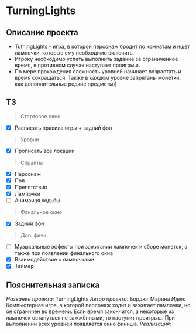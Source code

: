# TurningLights

## Описание проекта
* TutningLights - игра, в которой персонаж бродит по комнатам и ищет лампочки, которые ему необходимо включить.
* Игроку необходимо успеть выполнить задание за ограниченное время, в противном случае наступает проигрыш.
* По мере прохождения сложность уровней начинает возрастать и время сокращаться. Также в каждом уровне запрятаны монетки, как дополнительные редкие предметы))

## ТЗ
> Стартовое окно
- [x] Расписать правила игры + задний фон
> Уровни
- [x] Прописать все локации
> Спрайты
- [x] Персонаж
- [x] Пол
- [x] Препятствия
- [x] Лампочки
- [ ] Анимаиця ходьбы
> Фанальное окно
- [x] Задний фон
> Доп. фичи
- [ ] Музыкальные эффекты при зажигании лампочек и сборе монеток, а также при появлении финального окна
- [x] Взаимодействие с лампочками
- [x] Таймер

## Пояснительная записка
_Название проекта:_ TurningLights
_Автор проекта:_ Бордюг Марина
_Идея:_ Компьютерная игра, в которой персонаж ходит и зажигает лампочки, но он ограничен во времени.
Если время закончится, а некоторые из лампочек остануться не зажжёнными, то наступит проигрыш.
При выполнении всех уровней появляется окно финиша.
_Реализация:_
